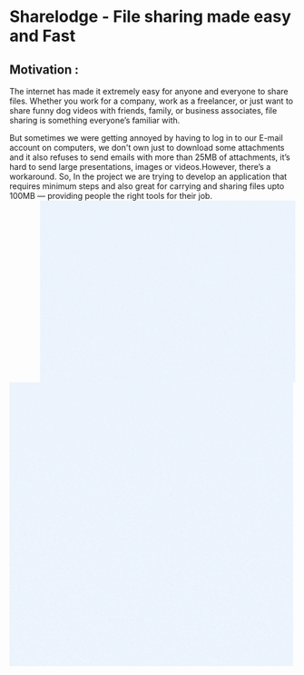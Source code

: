 # Sharelodge - File sharing made easy and Fast

## Motivation :
The internet has made it extremely easy for anyone and everyone to share files. Whether you work for a company, work as a freelancer, or just want to share funny dog videos with friends, family, or business associates, file sharing is something everyone’s familiar with.

But sometimes we were getting annoyed by having to log in to our E-mail account on computers, we don't own just to download some attachments and it also refuses to send emails with more than 25MB of attachments, it’s hard to send large presentations, images or videos.However, there’s a workaround.  So, In the project we are trying to develop an application that requires minimum steps and also great for carrying and sharing files upto 100MB — providing people the right tools for their job.
<img align="right" alt="GIF" src="logo.gif" width="450" height="320" />
![sharelodge](logo.gif)
